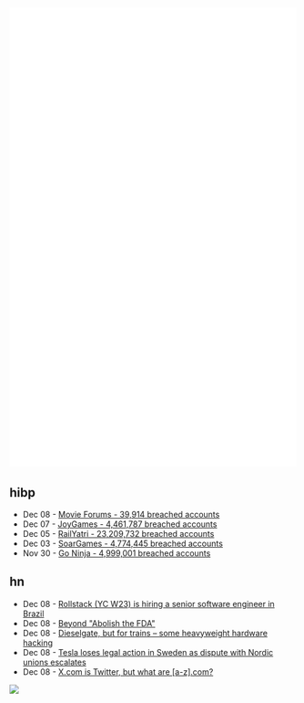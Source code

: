 ![Metrics](https://raw.githubusercontent.com/phixion/phixion/master/metrics.svg)

## hibp

<!--
for https://github.com/phixion/phixion/blob/main/.github/workflows/feeds.yml
-->
<!--START_SECTION:haveibeenpwnd-->
- Dec 08 - [Movie Forums - 39,914 breached accounts](https://haveibeenpwned.com/PwnedWebsites#MovieForums)
- Dec 07 - [JoyGames - 4,461,787 breached accounts](https://haveibeenpwned.com/PwnedWebsites#JoyGames)
- Dec 05 - [RailYatri - 23,209,732 breached accounts](https://haveibeenpwned.com/PwnedWebsites#RailYatri)
- Dec 03 - [SoarGames - 4,774,445 breached accounts](https://haveibeenpwned.com/PwnedWebsites#SoarGames)
- Nov 30 - [Go Ninja - 4,999,001 breached accounts](https://haveibeenpwned.com/PwnedWebsites#GoNinja)
<!--END_SECTION:haveibeenpwnd-->

## hn

<!--
for https://github.com/phixion/phixion/blob/main/.github/workflows/feeds.yml
-->
<!--START_SECTION:hn-->
- Dec 08 - [Rollstack (YC W23) is hiring a senior software engineer in Brazil](https://www.ycombinator.com/companies/rollstack-2/jobs)
- Dec 08 - [Beyond "Abolish the FDA"](https://www.astralcodexten.com/p/beyond-abolish-the-fda)
- Dec 08 - [Dieselgate, but for trains – some heavyweight hardware hacking](https://badcyber.com/dieselgate-but-for-trains-some-heavyweight-hardware-hacking/)
- Dec 08 - [Tesla loses legal action in Sweden as dispute with Nordic unions escalates](https://www.theguardian.com/technology/2023/dec/07/tesla-loses-legal-action-sweden-nordic-unions-licence-plates-collective-bargaining)
- Dec 08 - [X.com is Twitter, but what are [a-z].com?](https://nerology.substack.com/p/xcom-is-twitter-but-what-are-a-zcom)
<!--END_SECTION:hn-->

<!--
for https://yhype.me
-->
![](https://hit.yhype.me/github/profile?user_id=13013670)
